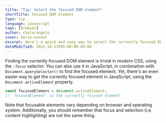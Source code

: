 ```yaml
---
title: "Tip: Select the focused DOM element"
shortTitle: Focused DOM element
type: tip
language: javascript
tags: [browser]
author: chalarangelo
cover: horse-sunset
excerpt: Here's a quick and easy way to select the currently focused DOM element in JavaScript.
dateModified: 2022-10-23T05:00:00-04:00
---
```


Finding the currently focused DOM element is trivial in modern CSS, using the `:focus` selector. You can also use it in JavaScript, in combination with `Document.querySelector()` to find the focused element. Yet, there's an even easier way to get the currently focused element in JavaScript, using the `Document.activeElement` property.

```js
const focusedElement = document.activeElement;
// `focusedElement` is the currently focused element
```

Note that focusable elements vary depending on browser and operating system. Additionally, you should remember that focus and selection (i.e. content highlighting) are not the same thing.

